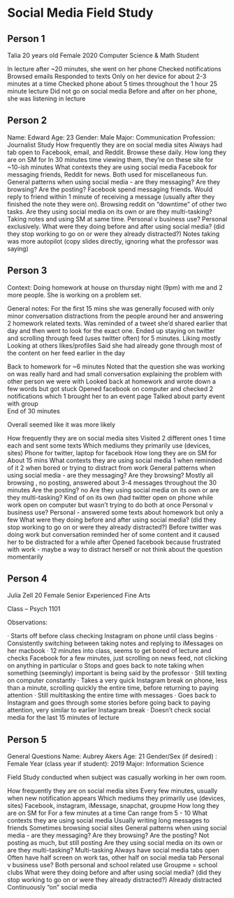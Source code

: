 # Social Media Field Study 

## Person 1

Talia 
20 years old
Female
2020
Computer Science & Math
Student

In lecture after ~20 minutes, she went on her phone
Checked notifications
Browsed emails
Responded to texts
Only on her device for about 2-3 minutes at a time
Checked phone about 5 times throughout the 1 hour 25 minute lecture
Did not go on social media
Before and after on her phone, she was listening in lecture


## Person 2

Name: Edward
Age: 23
Gender: Male
Major: Communication
Profession: Journalist
Study
How frequently they are on social media sites 
Always had tab open to Facebook, email, and Reddit.  Browse these daily.
How long they are on SM for
In 30 minutes time viewing them, they’re on these site for ~10-ish minutes
What contexts they are using social media 
Facebook for messaging friends, Reddit for news.  Both used for miscellaneous fun.
General patterns when using social media - are they messaging? Are they browsing? Are the posting?
Facebook spend messaging friends.  Would reply to friend within 1 minute of receiving a message (usually after they finished the note they were on).  Browsing reddit on “downtime” of other two tasks.
Are they using social media on its own or are they multi-tasking? 
Taking notes and using SM at same time.
Personal v business use? 
Personal exclusively.
What were they doing before and after using social media? (did they stop working to go on or were they already distracted?) 
Notes taking was more autopilot (copy slides directly, ignoring what the professor was saying)


## Person 3

Context: 
Doing homework at house on thursday night (9pm) with me and 2 more people. She is working on a problem set. 

General notes:
For the first 15 mins she was generally focused with only minor conversation distractions from the people around her and answering 2 homework related texts. 
Was reminded of a tweet she’d shared earlier that day and then went to look for the exact one. 
Ended up staying on twitter and scrolling through feed (uses twitter often) for 5 minutes.
Liking mostly 
Looking at others likes/profiles
Said she had already gone through most of the content on her feed earlier in the day

Back to homework for ~6 minutes 
Noted that the question she was working on was really hard and had small conversation explaining the problem with other person we were with 
Looked back at homework and wrote down a few words but got stuck
Opened facebook on computer and checked 2 notifications which 1 brought her to an event page 
Talked about party event with group  
End of 30 minutes 

Overall seemed like it was more likely 

How frequently they are on social media sites 
Visited 2 different ones 1 time each and sent some texts
Which mediums they primarily use (devices, sites) 
Phone for twitter, laptop for facebook 
How long they are on SM for
About 15 mins 
What contexts they are using social media 
1 when reminded of it 
2 when bored or trying to distract from work
General patterns when using social media - are they messaging? Are they browsing? 
Mostly all browsing , no posting, answered about 3-4 messages throughout the 30 minutes
Are the posting?
no
Are they using social media on its own or are they multi-tasking? 
Kind of on its own (had twitter open on phone while work open on computer but wasn’t trying to do both at once
Personal v business use? 
Personal - answered some texts about homework but only a few
What were they doing before and after using social media? (did they stop working to go on or were they already distracted?) 
Before twitter was doing work but conversation reminded her of some content and it caused her to be distracted for a while after
Opened facebook because frustrated with work - maybe a way to distract herself or not think about the question momentarily 


## Person 4

Julia Zell
20
Female
Senior
Experienced
Fine Arts

Class – Psych 1101
 
Observations:
 
·      Starts off before class checking Instagram on phone until class begins
·      Consistently switching between taking notes and replying to iMessages on her macbook
·      12 minutes into class, seems to get bored of lecture and checks Facebook for a few minutes, just scrolling on news feed, not clicking on anything in particular
o   Stops and goes back to note taking when something (seemingly) important is being said by the professor
·      Still texting on computer constantly
·      Takes a very quick Instagram break on phone, less than a minute, scrolling quickly the entire time, before returning to paying attention
·      Still multitasking the entire time with messages
·      Goes back to Instagram and goes through some stories before going back to paying attention, very similar to earlier Instagram break
·      Doesn’t check social media for the last 15 minutes of lecture

## Person 5

General Questions
Name: Aubrey Akers
Age: 21
Gender/Sex (if desired) : Female
Year (class year if student): 2019
Major: Information Science


Field Study conducted when subject was casually working  in her own room. 

How frequently they are on social media sites 
Every few minutes, usually when new notification appears
Which mediums they primarily use (devices, sites) 
Facebook, instagram, iMessage, snapchat, groupme
How long they are on SM for
For a few minutes at a time 
Can range from 5 - 10
What contexts they are using social media 
Usually writing long messages to friends 
Sometimes browsing social sites 
General patterns when using social media - are they messaging? Are they browsing?
Are the posting?
Not posting as much, but still posting 
Are they using social media on its own or are they multi-tasking? 
Multi-tasking
Always have social media tabs open 
Often have half screen on work tas, other half on social media tab
Personal v business use? 
Both personal and school related use 
Groupme = school clubs 
What were they doing before and after using social media? (did they stop working to go on or were they already distracted?) 
Already distracted 
Continuously “on” social media 


